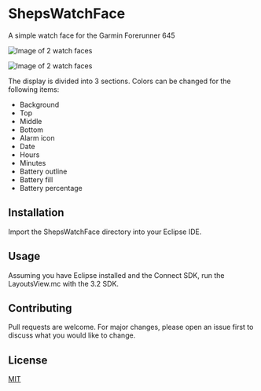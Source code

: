 # ShepsWatchFace
A simple watch face for the Garmin Forerunner 645

![Image of 2 watch faces](https://github.com/shepworks/ShepsWatchFace/Images/readme-shepwatchface-1.jpg)

![Image of 2 watch faces](https://github.com/shepworks/ShepsWatchFace/Images/readme-shepwatchface-2.jpg)


The display is divided into 3 sections.  Colors can be changed for the following items:  

* Background
* Top
* Middle
* Bottom
* Alarm icon
* Date
* Hours
* Minutes
* Battery outline
* Battery fill
* Battery percentage


## Installation

Import the ShepsWatchFace directory into your Eclipse IDE.


## Usage

Assuming you have Eclipse installed and the Connect SDK, run the LayoutsView.mc with the 3.2 SDK. 
 

## Contributing
Pull requests are welcome. For major changes, please open an issue first to discuss what you would like to change.


## License
[MIT](https://choosealicense.com/licenses/mit/)



